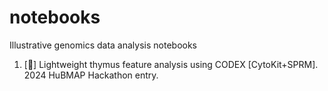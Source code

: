 # notebooks
Illustrative genomics data analysis notebooks

1. [🍩] Lightweight thymus feature analysis using CODEX [CytoKit+SPRM]. 2024 HuBMAP Hackathon entry.
